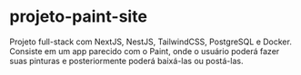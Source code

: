 # projeto-paint-site
 Projeto full-stack com NextJS, NestJS, TailwindCSS, PostgreSQL e Docker.
 Consiste em um app parecido com o Paint, onde o usuário poderá fazer suas pinturas e posteriormente poderá baixá-las ou postá-las.
